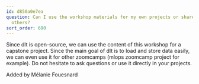 ```yaml
---
id: d850a0e7ea
question: Can I use the workshop materials for my own projects or share them with
  others?
sort_order: 690
---
```


Since dlt is open-source, we can use the content of this workshop for a capstone project. Since the main goal of dlt is to load and store data easily, we can even use it for other zoomcamps (mlops zoomcamp project for example). Do not hesitate to ask questions or use it directly in your projects.

Added by Mélanie Fouesnard

